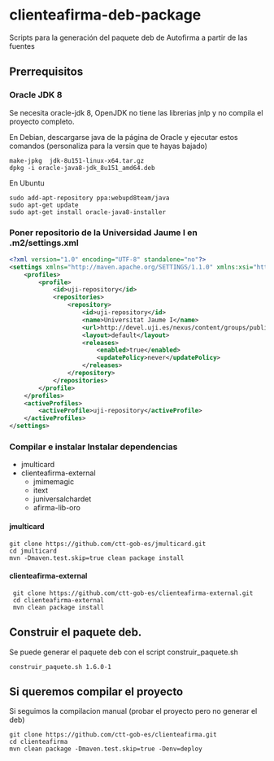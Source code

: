 # clienteafirma-deb-package

Scripts para la generación del paquete deb de Autofirma a partir de las fuentes

## Prerrequisitos

### Oracle JDK 8

Se necesita oracle-jdk 8, OpenJDK no tiene las librerias jnlp y no compila el proyecto completo.

En Debian, descargarse java de la página de Oracle y ejecutar estos comandos (personaliza para la versin que te hayas bajado)

	make-jpkg  jdk-8u151-linux-x64.tar.gz
	dpkg -i oracle-java8-jdk_8u151_amd64.deb 
	 
En Ubuntu

	sudo add-apt-repository ppa:webupd8team/java
	sudo apt-get update
	sudo apt-get install oracle-java8-installer


### Poner repositorio de la Universidad Jaume I en .m2/settings.xml
	
```xml
<?xml version="1.0" encoding="UTF-8" standalone="no"?>
<settings xmlns="http://maven.apache.org/SETTINGS/1.1.0" xmlns:xsi="http://www.w3.org/2001/XMLSchema-instance" xsi:schemaLocation="http://maven.apache.org/SETTINGS/1.1.0 http://maven.apache.org/xsd/settings-1.1.0.xsd">
	<profiles>
  		<profile>
			<id>uji-repository</id>
			<repositories>
				<repository>
					<id>uji-repository</id>
					<name>Universitat Jaume I</name>
					<url>http://devel.uji.es/nexus/content/groups/public/</url>
					<layout>default</layout>
					<releases>
						<enabled>true</enabled>
						<updatePolicy>never</updatePolicy>
					</releases>
				</repository>
			</repositories>
		</profile>
	</profiles>
	<activeProfiles>
    	<activeProfile>uji-repository</activeProfile>
  	</activeProfiles>
</settings>
```

### Compilar e instalar Instalar dependencias
 * jmulticard
 * clienteafirma-external
   * jmimemagic
   * itext
   * juniversalchardet
   * afirma-lib-oro

#### jmulticard

    git clone https://github.com/ctt-gob-es/jmulticard.git
    cd jmulticard
    mvn -Dmaven.test.skip=true clean package install
    
#### clienteafirma-external

     git clone https://github.com/ctt-gob-es/clienteafirma-external.git
     cd clienteafirma-external
     mvn clean package install
     

## Construir el paquete deb.
Se puede generar el paquete deb con el script construir_paquete.sh

	construir_paquete.sh 1.6.0-1

## Si queremos compilar el proyecto
Si seguimos la compilacion manual (probar el proyecto pero no generar el deb)

	git clone https://github.com/ctt-gob-es/clienteafirma.git
	cd clienteafirma
	mvn clean package -Dmaven.test.skip=true -Denv=deploy

    
	
